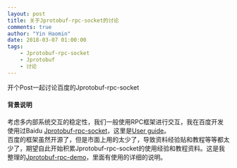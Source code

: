```yaml
---
layout: post
title: 关于Jprotobuf-rpc-socket的讨论
comments: true
author: "Yin Haomin"
date: 2018-03-07 01:00:00
tags:
    - Jprotobuf-rpc-socket
    - Jprotobuf
    - 讨论
---
```


开个Post一起讨论百度的Jprotobuf-rpc-socket

#### 背景说明
考虑多内部系统交互的稳定性，我们一般使用RPC框架进行交互，我在百度开发使用过Baidu [Jprotobuf-rpc-socket](https://github.com/baidu/Jprotobuf-rpc-socket)，这里是[User guide](https://github.com/baidu/Jprotobuf-rpc-socket/wiki/User-Guide)。<br>
百度的框架虽然开源了，但是市面上用的太少了，导致资料经验贴和教程等等都太少了，期望自此开始积累Jprotobuf-rpc-socket的使用经验和教程资料。这是我整理的[Jprotobuf-rpc-demo](https://github.com/yinhaomin/Jprotobuf-rpc-demo)，里面有使用的详细的说明。<br>

